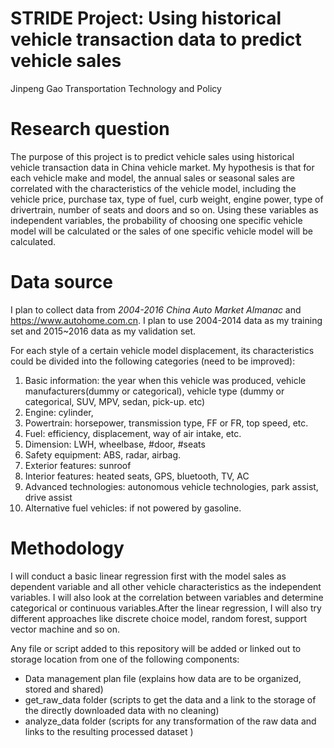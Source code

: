 # STRIDE Project: Using historical vehicle transaction data to predict vehicle sales

Jinpeng Gao
Transportation Technology and Policy

# Research question

The purpose of this project is to predict vehicle sales using historical vehicle transaction data in China vehicle market.
My hypothesis is that for each vehicle make and model, the annual sales or seasonal sales are correlated with the characteristics of the vehicle model, including the vehicle price, purchase tax, type of fuel, curb weight, engine power, type of drivertrain, number of seats and doors and so on. Using these variables as independent variables, the probability of choosing one specific vehicle model will be calculated or the sales of one specific vehicle model will be calculated.

# Data source

I plan to collect data from *2004-2016 China Auto Market Almanac* and https://www.autohome.com.cn.
I plan to use 2004-2014 data as my training set and 2015~2016 data as my validation set.

For each style of a certain vehicle model 
displacement, its characteristics could be divided into the following categories (need to be improved):
1) Basic information: the year when this vehicle was produced, vehicle manufacturers(dummy or categorical), vehicle type
(dummy or categorical, SUV, MPV, sedan, pick-up. etc)
2) Engine: cylinder, 
3) Powertrain: horsepower, transmission type, FF or FR, top speed, etc.
4) Fuel: efficiency, displacement, way of air intake, etc.
5) Dimension: LWH, wheelbase, #door, #seats
6) Safety equipment: ABS, radar,  airbag.
7) Exterior features: sunroof
8) Interior features: heated seats, GPS, bluetooth, TV, AC
9) Advanced technologies: autonomous vehicle technologies, park assist, drive assist
10) Alternative fuel vehicles: if not powered by gasoline.

# Methodology

I will conduct a basic linear regression first with the model sales as dependent variable and all other vehicle 
characteristics as the independent variables. I will also look at the correlation between variables and determine 
categorical or continuous variables.After the linear regression, I will also try different approaches like discrete
 choice model, random forest, support vector machine and so on.

Any file or script added to this repository will be added or linked out to storage location from one of the following components:
* Data management plan file (explains how data are to be organized, stored and shared)
* get_raw_data folder (scripts to get the data and a link to the storage of the directly downloaded data with no cleaning)
* analyze_data folder (scripts for any transformation of the raw data and links to the resulting processed dataset )
